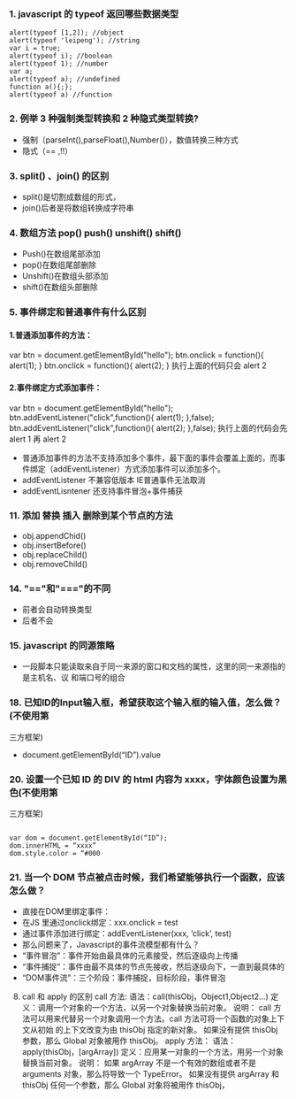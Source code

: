 ### 1. javascript 的 typeof 返回哪些数据类型 
    alert(typeof [1,2]); //object 
    alert(typeof 'leipeng'); //string 
    var i = true;  
    alert(typeof i); //boolean 
    alert(typeof 1); //number 
    var a;  
    alert(typeof a); //undefined 
    function a(){;}; 
    alert(typeof a) //function 

### 2. 例举 3 种强制类型转换和 2 种隐式类型转换? 
* 强制（parseInt(),parseFloat(),Number()），数值转换三种方式 
* 隐式（== ,!!） 

### 3. split() 、join() 的区别 
* split()是切割成数组的形式，
* join()后者是将数组转换成字符串 

### 4. 数组方法 pop() push() unshift() shift() 
* Push()在数组尾部添加 
* pop()在数组尾部删除 
* Unshift()在数组头部添加 
* shift()在数组头部删除 

### 5. 事件绑定和普通事件有什么区别 

#### 1.普通添加事件的方法： 
var btn = document.getElementById("hello"); 
btn.onclick = function(){ 
 alert(1); 
} 
btn.onclick = function(){ 
 alert(2); 
}
执行上面的代码只会 alert 2  
 
#### 2.事件绑定方式添加事件： 
var btn = document.getElementById("hello"); 
btn.addEventListener("click",function(){ 
 alert(1); 
},false); 
btn.addEventListener("click",function(){ 
 alert(2); 
},false); 
执行上面的代码会先 alert 1 再 alert 2 

* 普通添加事件的方法不支持添加多个事件，最下面的事件会覆盖上面的，而事件绑定（addEventListener）方式添加事件可以添加多个。 
* addEventListener 不兼容低版本 IE普通事件无法取消 
* addEventLisntener 还支持事件冒泡+事件捕获 

### 11. 添加 替换 插入 删除到某个节点的方法 

* obj.appendChid() 
* obj.insertBefore() 
* obj.replaceChild() 
* obj.removeChild() 

### 14. "=="和"==="的不同 

* 前者会自动转换类型 
* 后者不会

### 15. javascript 的同源策略 

* 一段脚本只能读取来自于同一来源的窗口和文档的属性，这里的同一来源指的是主机名、议
和端口号的组合 

### 18. 已知ID的Input输入框，希望获取这个输入框的输入值，怎么做？(不使用第
三方框架) 

 * document.getElementById(“ID”).value 

### 20. 设置一个已知 ID 的 DIV 的 html 内容为 xxxx，字体颜色设置为黑色(不使用第
三方框架) 
 
<code>
var dom = document.getElementById(“ID”); 
dom.innerHTML = “xxxx” 
dom.style.color = “#000
</code>

### 21. 当一个 DOM 节点被点击时候，我们希望能够执行一个函数，应该怎么做？ 

* 直接在DOM里绑定事件：<div onclick=”test()”></div> 
* 在JS 里通过onclick绑定：xxx.onclick = test 
* 通过事件添加进行绑定：addEventListener(xxx, ‘click’, test) 
* 那么问题来了，Javascript的事件流模型都有什么？ 
* “事件冒泡”：事件开始由最具体的元素接受，然后逐级向上传播 
* “事件捕捉”：事件由最不具体的节点先接收，然后逐级向下，一直到最具体的 
* “DOM事件流”：三个阶段：事件捕捉，目标阶段，事件冒泡 


8. call 和 apply 的区别
call 方法:
语法：call(thisObj，Object1,Object2...)
定义：调用一个对象的一个方法，以另一个对象替换当前对象。
说明：
call 方法可以用来代替另一个对象调用一个方法。call 方法可将一个函数的对象上下文从初始
的上下文改变为由 thisObj 指定的新对象。
如果没有提供 thisObj 参数，那么 Global 对象被用作 thisObj。
apply 方法：
语法：apply(thisObj，[argArray])
定义：应用某一对象的一个方法，用另一个对象替换当前对象。
说明：
如果 argArray 不是一个有效的数组或者不是 arguments 对象，那么将导致一个
TypeError。
如果没有提供 argArray 和 thisObj 任何一个参数，那么 Global 对象将被用作 thisObj，